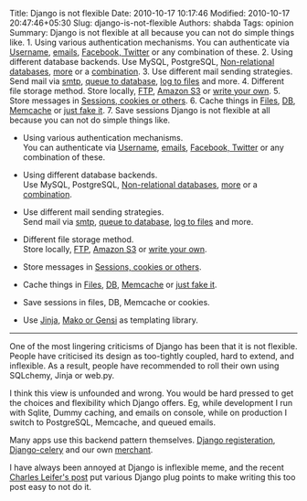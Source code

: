 Title: Django is not flexible
Date: 2010-10-17 10:17:46
Modified: 2010-10-17 20:47:46+05:30
Slug: django-is-not-flexible
Authors: shabda
Tags: opinion
Summary: Django is not flexible at all because you can not do simple things like. 1. Using various authentication mechanisms. You can authenticate via [Username](http://docs.djangoproject.com/en/dev/topics/auth/#authentication-in-web-requests), [emails](http://www.davidcramer.net/code/224/logging-in-with-email-addresses-in-django.html), [Facebook, Twitter](http://github.com/agiliq/Django-Socialauth) or any combination of these. 2. Using different database backends. Use MySQL, PostgreSQL, [Non-relational databases](http://www.allbuttonspressed.com/projects/djangoappengine), [more](http://docs.djangoproject.com/en/dev/ref/databases/#using-a-3rd-party-database-backend) or a [combination](http://docs.djangoproject.com/en/dev/topics/db/multi-db/). 3. Use different mail sending strategies. Send mail via [smtp](http://docs.djangoproject.com/en/dev/topics/email/#smtp-backend), [queue to database](http://github.com/jtauber/django-mailer), [log to files](http://docs.djangoproject.com/en/dev/topics/email/#file-backend) and more. 4. Different file storage method. Store locally, [FTP](http://djangosnippets.org/snippets/1269/), [Amazon S3](http://code.welldev.org/django-storages/wiki/S3Storage) or [write your own](http://docs.djangoproject.com/en/dev/howto/custom-file-storage/). 5. Store messages in [Sessions, cookies or others](http://docs.djangoproject.com/en/dev/ref/contrib/messages/#storage-backends). 6. Cache things in [Files](http://docs.djangoproject.com/en/dev/topics/cache/#filesystem-caching), [DB](http://docs.djangoproject.com/en/dev/topics/cache/#database-caching), [Memcache](http://docs.djangoproject.com/en/dev/topics/cache/#memcached) or [just fake it](http://docs.djangoproject.com/en/dev/topics/cache/#dummy-caching-for-development). 7. Save sessions
Django is not flexible at all because you can not do simple
things like.   

* Using various authentication mechanisms.  
You can authenticate via [Username](http://docs.djangoproject.com/en/dev/topics/auth/#authentication-in-web-requests),
[emails](http://www.davidcramer.net/code/224/logging-in-with-email-addresses-in-django.html),
[Facebook, Twitter](http://github.com/agiliq/Django-Socialauth) or any combination of these.

* Using different database backends.  
Use MySQL, PostgreSQL,
[Non-relational databases](http://www.allbuttonspressed.com/projects/djangoappengine),
[more](http://docs.djangoproject.com/en/dev/ref/databases/#using-a-3rd-party-database-backend)
or a [combination](http://docs.djangoproject.com/en/dev/topics/db/multi-db/).

* Use different mail sending strategies.  
Send mail via [smtp](http://docs.djangoproject.com/en/dev/topics/email/#smtp-backend),
[queue to database](http://github.com/jtauber/django-mailer),
[log to files](http://docs.djangoproject.com/en/dev/topics/email/#file-backend)
and more.

* Different file storage method.  
Store locally, [FTP](http://djangosnippets.org/snippets/1269/),
[Amazon S3](http://code.welldev.org/django-storages/wiki/S3Storage)
or [write your own](http://docs.djangoproject.com/en/dev/howto/custom-file-storage/).

* Store messages in [Sessions, cookies or others](http://docs.djangoproject.com/en/dev/ref/contrib/messages/#storage-backends).

* Cache things in [Files](http://docs.djangoproject.com/en/dev/topics/cache/#filesystem-caching),
[DB](http://docs.djangoproject.com/en/dev/topics/cache/#database-caching),
[Memcache](http://docs.djangoproject.com/en/dev/topics/cache/#memcached)
or [just fake it](http://docs.djangoproject.com/en/dev/topics/cache/#dummy-caching-for-development).

* Save sessions in files, DB, Memcache or cookies.

* Use [Jinja](http://www.davidcramer.net/code/479/using-jinja2-with-django.html),
[Mako or Gensi](http://djangosnippets.org/snippets/97/) as templating library.

----------------------------

One of the most lingering criticisms of Django has been
that it is not flexible. People have criticised its design
as too-tightly coupled, hard to extend, and inflexible.
As a result, people have recommended to roll their own
using SQLchemy, Jinja or web.py.  

I think this view is unfounded and wrong. You would be hard
pressed to get the choices and flexibility which Django offers.
Eg, while development I run with Sqlite, Dummy caching, and emails
on console, while on production I switch to PostgreSQL, Memcache, and
queued emails.  

Many apps use this backend pattern themselves.
[Django registeration](http://docs.b-list.org/django-registration/0.8/backend-api.html),
[Django-celery](http://ask.github.com/celery/getting-started/first-steps-with-django.html)
and our own [merchant](http://github.com/agiliq/merchant).  


I have always been annoyed at Django is inflexible meme, and the recent 
[Charles Leifer's post](http://charlesleifer.com/blog/django-patterns-pluggable-backends/)
put various Django plug points to make writing this too post easy to not do it.  

